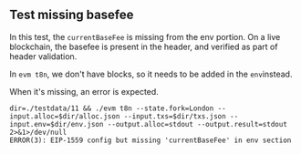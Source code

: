 ## Test missing basefee

In this test, the `currentBaseFee` is missing from the env portion. On a live blockchain, the basefee is present in the
header, and verified as part of header validation.

In `evm t8n`, we don't have blocks, so it needs to be added in the `env`instead.

When it's missing, an error is expected.

```
dir=./testdata/11 && ./evm t8n --state.fork=London --input.alloc=$dir/alloc.json --input.txs=$dir/txs.json --input.env=$dir/env.json --output.alloc=stdout --output.result=stdout 2>&1>/dev/null
ERROR(3): EIP-1559 config but missing 'currentBaseFee' in env section
```